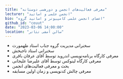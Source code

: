 ```yaml
---
title: "معرفی فعالیت‌های انجمن و دورهمی دوستانه"
lecturer: "انجمن علمی و اساتید"
bio: "اعضای انجمن علمی کامپیوتر و اساتید گروه"
github_id: "ceuut"
date: "2023-03-06 14:00:00"
location: "سالن آمفی تئاتر"
---
```


- سخنرانی مدیریت گروه جناب استاد طهمورث
- سخنرانی استاد تاجبخش
- معرفی کارگاه برنامه‌نویسی اندروید توسط آقای عرفان باقری
- معرفی کارگاه لینوکس توسط آقای علیرضا علیجانی
- بحث و معرفی فعالیت‌های انجمن
- معرفی چالش کدنویسی و زمان اولین مسابقه
